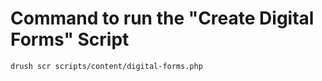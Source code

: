 # Command to run the "Create Digital Forms" Script

```shell
drush scr scripts/content/digital-forms.php
```
